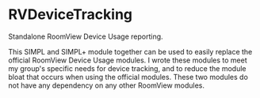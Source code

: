 RVDeviceTracking
================

Standalone RoomView Device Usage reporting.

This SIMPL and SIMPL+ module together can be used to easily replace the official RoomView Device Usage modules.  I wrote these modules to meet my group's specific needs for device tracking, and to reduce the module bloat that occurs when using the official modules.  These two modules do not have any dependency on any other RoomView modules.
